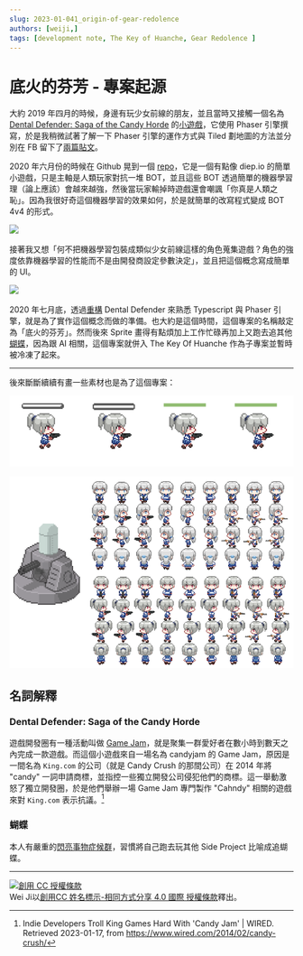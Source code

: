```yaml
---
slug: 2023-01-041_origin-of-gear-redolence
authors: [weiji,]
tags: [development note, The Key of Huanche, Gear Redolence ]
--- 
```


# 底火的芬芳 - 專案起源

<head>
  <meta property="og:image" content="https://i.imgur.com/5goLufj.png" />
</head>

大約 2019 年四月的時候，身邊有玩少女前線的朋友，並且當時又接觸一個名為 [Dental Defender: Saga of the Candy Horde](#dental-defender-saga-of-the-candy-horde) 的[小遊戲](https://github.com/cshepp/candyjam)，它使用 Phaser 引擎撰寫，於是我稍微試著了解一下 Phaser 引擎的運作方式與 Tiled 劃地圖的方法並分別在 FB 留下了[兩篇](https://www.facebook.com/wei.ji.355/videos/1201535273352416/)[貼文](https://www.facebook.com/wei.ji.355/videos/1220239104815366/)。

2020 年六月份的時候在 Github 晃到一個 [repo](https://github.com/victorqribeiro/aimAndShoot)，它是一個有點像 diep.io 的簡單小遊戲，只是主軸是人類玩家對抗一堆 BOT，並且這些 BOT 透過簡單的機器學習理（論上應該）會越來越強，然後當玩家輸掉時遊戲還會嘲諷「你真是人類之恥」。因為我很好奇這個機器學習的效果如何，於是就簡單的改寫程式變成 BOT 4v4 的形式。

[![](<http://img.youtube.com/vi/li8QD1xyldo/0.jpg>)](<https://youtu.be/li8QD1xyldo> "aim and shoot test")

接著我又想「何不把機器學習包裝成類似少女前線這樣的角色蒐集遊戲？角色的強度依靠機器學習的性能而不是由開發商設定參數決定」，並且把這個概念寫成簡單的 UI。

[![](<http://img.youtube.com/vi/P_3_XaCzm5I/0.jpg>)](<https://youtu.be/P_3_XaCzm5I> "UI Prototype")

2020 年七月底，透過[重構](https://github.com/FlySkyPie/dental-defender) Dental Defender 來熟悉 Typescript 與 Phaser 引擎，就是為了實作這個概念而做的準備。也大約是這個時間，這個專案的名稱敲定為「底火的芬芳」。然而後來 Sprite 畫得有點煩加上工作忙碌再加上又跑去追其他[蝴蝶](#蝴蝶)，因為跟 AI 相關，這個專案就併入 The Key Of Huanche 作為子專案並暫時被冷凍了起來。

---

後來斷斷續續有畫一些素材也是為了這個專案：

![](./img/health-bar.gif)

![](./img/spirte.png)

## 名詞解釋

### Dental Defender: Saga of the Candy Horde

遊戲開發圈有一種活動叫做 [Game Jam](https://zh.wikipedia.org/wiki/Game_Jam)，就是聚集一群愛好者在數小時到數天之內完成一款遊戲。而這個小遊戲來自一場名為 candyjam 的 Game Jam，原因是一間名為 `King.com` 的公司（就是 Candy Crush 的那間公司）在 2014 年將 "candy" 一詞申請商標，並指控一些獨立開發公司侵犯他們的商標。這一舉動激怒了獨立開發圈，於是他們舉辦一場 Game Jam 專門製作 "Cahndy" 相關的遊戲來對 `King.com` 表示抗議。[^candy-crush]


### 蝴蝶

本人有嚴重的[閃亮事物症候群](https://en.wikipedia.org/wiki/Shiny_object_syndrome)，習慣將自己跑去玩其他 Side Project 比喻成追蝴蝶。

[^candy-crush]:  Indie Developers Troll King Games Hard With 'Candy Jam' | WIRED. Retrieved 2023-01-17, from https://www.wired.com/2014/02/candy-crush/

---

[![創用 CC 授權條款](https://i.creativecommons.org/l/by-sa/4.0/88x31.png)](http://creativecommons.org/licenses/by-sa/4.0/)  
Wei Ji以[創用CC 姓名標示-相同方式分享 4.0 國際 授權條款](http://creativecommons.org/licenses/by-sa/4.0/)釋出。